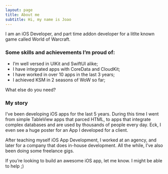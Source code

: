 ```yaml
---
layout: page
title: About me
subtitle: Hi, my name is Joao
---
```


I am an iOS Developer, and part time addon developer for a litlte known game called World of Warcraft.

### Some skills and achievements I’m proud of:
- I’m well versed in UIKit and SwiftUI alike;
- I have integrated apps with CoreData and CloudKit;
- I have worked in over 10 apps in the last 3 years;
- I achieved KSM in 2 seasons of WoW so far;

What else do you need?

### My story

I’ve been developing iOS apps for the last 5 years. During this time I went from simple TableView apps that parced HTML, to apps that integrate complex databases and are used by thousands of people every day. Eck, I even see a huge poster for an App I developed for a client.

After teaching myself iOS App Development, I worked at an agency, and later for a company that does in-house development. All the while, I’ve also been doing some freelance gigs.

If you’re looking to build an awesome iOS app, let me know. I might be able to help ;)
